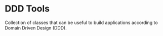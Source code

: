 # DDD Tools
Collection of classes that can be useful to build applications according to Domain Driven Design (DDD).